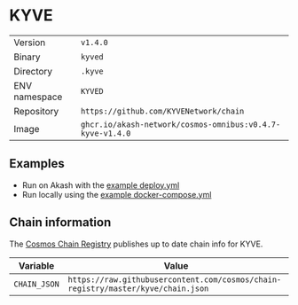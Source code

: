 # KYVE

| | |
|---|---|
|Version|`v1.4.0`|
|Binary|`kyved`|
|Directory|`.kyve`|
|ENV namespace|`KYVED`|
|Repository|`https://github.com/KYVENetwork/chain`|
|Image|`ghcr.io/akash-network/cosmos-omnibus:v0.4.7-kyve-v1.4.0`|

## Examples

- Run on Akash with the [example deploy.yml](./deploy.yml)
- Run locally using the [example docker-compose.yml](./docker-compose.yml)

## Chain information

The [Cosmos Chain Registry](https://github.com/cosmos/chain-registry) publishes up to date chain info for KYVE.

|Variable|Value|
|---|---|
|`CHAIN_JSON`|`https://raw.githubusercontent.com/cosmos/chain-registry/master/kyve/chain.json`|

